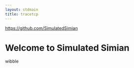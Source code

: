 ```yaml
---
layout: stdmain
title: tracetcp
---
```


https://github.com/SimulatedSimian

# Welcome to Simulated Simian

wibble
